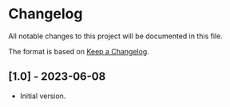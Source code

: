 # Changelog
All notable changes to this project will be documented in this file.

The format is based on [Keep a Changelog](https://keepachangelog.com/en/1.0.0/).
  
## [1.0] - 2023-06-08 

- Initial version.
